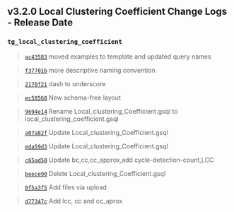 
## v3.2.0 Local Clustering Coefficient Change Logs - Release Date

### `tg_local_clustering_coefficient`

> [`ac43583`](https://github.com/tigergraph/gsql-graph-algorithms/commit/ac435831c1e0f8a254f52dfa1390d2e3b48f161f) moved examples to template and updated query names

> [`f37701b`](https://github.com/tigergraph/gsql-graph-algorithms/commit/f37701be48f14093bc2e82c078c152124de35fd6) more descriptive naming convention

> [`2170f21`](https://github.com/tigergraph/gsql-graph-algorithms/commit/2170f218a86c28359ebfdeb90e35749ba0794d1f) dash to underscore

> [`ec58568`](https://github.com/tigergraph/gsql-graph-algorithms/commit/ec58568cdd7e608bd7af13d6bce2eaf781c9798f) New schema-free layout

> [`9694e14`](https://github.com/tigergraph/gsql-graph-algorithms/commit/9694e147fc0379988a02097c9308eb4b4ec58059) Rename Local_clustering_Coefficient.gsql to local_clustering_coefficient.gsql

> [`a07a82f`](https://github.com/tigergraph/gsql-graph-algorithms/commit/a07a82f72dd622fbc22a47e0f58b921e927298b8) Update Local_clustering_Coefficient.gsql

> [`eda59d3`](https://github.com/tigergraph/gsql-graph-algorithms/commit/eda59d393d5c8e01df904df92e39b0b48cb171a9) Update Local_clustering_Coefficient.gsql

> [`c65ad50`](https://github.com/tigergraph/gsql-graph-algorithms/commit/c65ad502dcfc03f1190dccc257746bc791264e48) Update bc,cc,cc_approx,add cycle-detection-count,LCC

> [`beece90`](https://github.com/tigergraph/gsql-graph-algorithms/commit/beece908b0b9f4d987d5bad5b87c28491685aaf7) Delete Local_clustering_Coefficient.gsql

> [`0f5a3f5`](https://github.com/tigergraph/gsql-graph-algorithms/commit/0f5a3f540328e5f916a056df37cf8bdadd7b522e) Add files via upload

> [`d77347c`](https://github.com/tigergraph/gsql-graph-algorithms/commit/d77347ce382dbb66264b7c0c0a96671390f492bc) Add lcc, cc and cc_aprox
